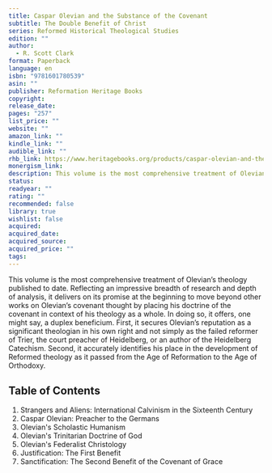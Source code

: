 ```yaml
---
title: Caspar Olevian and the Substance of the Covenant
subtitle: The Double Benefit of Christ
series: Reformed Historical Theological Studies
edition: ""
author:
  - R. Scott Clark
format: Paperback
language: en
isbn: "9781601780539"
asin: ""
publisher: Reformation Heritage Books
copyright: 
release_date: 
pages: "257"
list_price: ""
website: ""
amazon_link: ""
kindle_link: ""
audible_link: ""
rhb_link: https://www.heritagebooks.org/products/caspar-olevian-and-the-substance-of-the-covenant-the-double-benefit-of-christ-reformed-historical-theological-studies-clark.html
monergism_link: 
description: This volume is the most comprehensive treatment of Olevian’s theology published to date. Reflecting an impressive breadth of research and depth of analysis, it delivers on its promise at the beginning to move beyond other works on Olevian’s covenant thought by placing his doctrine of the covenant in context of his theology as a whole. In doing so, it offers, one might say, a duplex beneficium. First, it secures Olevian’s reputation as a significant theologian in his own right and not simply as the failed reformer of Trier, the court preacher of Heidelberg, or an author of the Heidelberg Catechism. Second, it accurately identifies his place in the development of Reformed theology as it passed from the Age of Reformation to the Age of Orthodoxy.
status: 
readyear: ""
rating: ""
recommended: false
library: true
wishlist: false
acquired: 
acquired_date: 
acquired_source: 
acquired_price: ""
tags:
---
```

This volume is the most comprehensive treatment of Olevian’s theology published to date. Reflecting an impressive breadth of research and depth of analysis, it delivers on its promise at the beginning to move beyond other works on Olevian’s covenant thought by placing his doctrine of the covenant in context of his theology as a whole. In doing so, it offers, one might say, a duplex beneficium. First, it secures Olevian’s reputation as a significant theologian in his own right and not simply as the failed reformer of Trier, the court preacher of Heidelberg, or an author of the Heidelberg Catechism. Second, it accurately identifies his place in the development of Reformed theology as it passed from the Age of Reformation to the Age of Orthodoxy.

## Table of Contents

1. Strangers and Aliens: International Calvinism in the Sixteenth Century
2. Caspar Olevian: Preacher to the Germans
3. Olevian's Scholastic Humanism
4. Olevian's Trinitarian Doctrine of God
5. Olevian's Federalist Christology
6. Justification: The First Benefit
7. Sanctification: The Second Benefit of the Covenant of Grace
